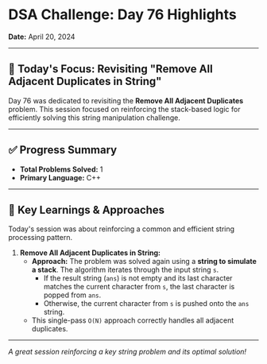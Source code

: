 # DSA Challenge: Day 76 Highlights

**Date:** April 20, 2024

---

## 🎯 Today's Focus: Revisiting "Remove All Adjacent Duplicates in String"

Day 76 was dedicated to revisiting the **Remove All Adjacent Duplicates** problem. This session focused on reinforcing the stack-based logic for efficiently solving this string manipulation challenge.

---

## ✅ Progress Summary

-   **Total Problems Solved:** 1
-   **Primary Language:** C++

---

## 🧠 Key Learnings & Approaches

Today's session was about reinforcing a common and efficient string processing pattern.

1.  **Remove All Adjacent Duplicates in String:**
    -   **Approach:** The problem was solved again using a **string to simulate a stack**. The algorithm iterates through the input string `s`.
        -   If the result string (`ans`) is not empty and its last character matches the current character from `s`, the last character is popped from `ans`.
        -   Otherwise, the current character from `s` is pushed onto the `ans` string.
    -   This single-pass `O(N)` approach correctly handles all adjacent duplicates.

---

_A great session reinforcing a key string problem and its optimal solution!_
